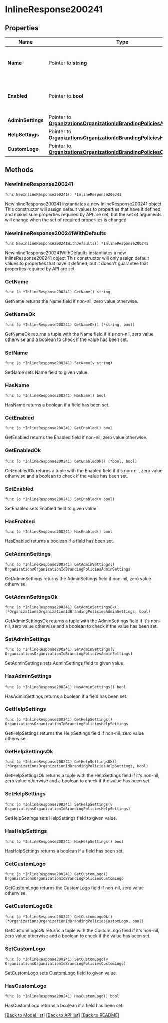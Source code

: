 # InlineResponse200241

## Properties

Name | Type | Description | Notes
------------ | ------------- | ------------- | -------------
**Name** | Pointer to **string** | Name of the Dashboard branding policy. | [optional] 
**Enabled** | Pointer to **bool** | Boolean indicating whether this policy is enabled. | [optional] 
**AdminSettings** | Pointer to [**OrganizationsOrganizationIdBrandingPoliciesAdminSettings**](OrganizationsOrganizationIdBrandingPoliciesAdminSettings.md) |  | [optional] 
**HelpSettings** | Pointer to [**OrganizationsOrganizationIdBrandingPoliciesHelpSettings**](OrganizationsOrganizationIdBrandingPoliciesHelpSettings.md) |  | [optional] 
**CustomLogo** | Pointer to [**OrganizationsOrganizationIdBrandingPoliciesCustomLogo**](OrganizationsOrganizationIdBrandingPoliciesCustomLogo.md) |  | [optional] 

## Methods

### NewInlineResponse200241

`func NewInlineResponse200241() *InlineResponse200241`

NewInlineResponse200241 instantiates a new InlineResponse200241 object
This constructor will assign default values to properties that have it defined,
and makes sure properties required by API are set, but the set of arguments
will change when the set of required properties is changed

### NewInlineResponse200241WithDefaults

`func NewInlineResponse200241WithDefaults() *InlineResponse200241`

NewInlineResponse200241WithDefaults instantiates a new InlineResponse200241 object
This constructor will only assign default values to properties that have it defined,
but it doesn't guarantee that properties required by API are set

### GetName

`func (o *InlineResponse200241) GetName() string`

GetName returns the Name field if non-nil, zero value otherwise.

### GetNameOk

`func (o *InlineResponse200241) GetNameOk() (*string, bool)`

GetNameOk returns a tuple with the Name field if it's non-nil, zero value otherwise
and a boolean to check if the value has been set.

### SetName

`func (o *InlineResponse200241) SetName(v string)`

SetName sets Name field to given value.

### HasName

`func (o *InlineResponse200241) HasName() bool`

HasName returns a boolean if a field has been set.

### GetEnabled

`func (o *InlineResponse200241) GetEnabled() bool`

GetEnabled returns the Enabled field if non-nil, zero value otherwise.

### GetEnabledOk

`func (o *InlineResponse200241) GetEnabledOk() (*bool, bool)`

GetEnabledOk returns a tuple with the Enabled field if it's non-nil, zero value otherwise
and a boolean to check if the value has been set.

### SetEnabled

`func (o *InlineResponse200241) SetEnabled(v bool)`

SetEnabled sets Enabled field to given value.

### HasEnabled

`func (o *InlineResponse200241) HasEnabled() bool`

HasEnabled returns a boolean if a field has been set.

### GetAdminSettings

`func (o *InlineResponse200241) GetAdminSettings() OrganizationsOrganizationIdBrandingPoliciesAdminSettings`

GetAdminSettings returns the AdminSettings field if non-nil, zero value otherwise.

### GetAdminSettingsOk

`func (o *InlineResponse200241) GetAdminSettingsOk() (*OrganizationsOrganizationIdBrandingPoliciesAdminSettings, bool)`

GetAdminSettingsOk returns a tuple with the AdminSettings field if it's non-nil, zero value otherwise
and a boolean to check if the value has been set.

### SetAdminSettings

`func (o *InlineResponse200241) SetAdminSettings(v OrganizationsOrganizationIdBrandingPoliciesAdminSettings)`

SetAdminSettings sets AdminSettings field to given value.

### HasAdminSettings

`func (o *InlineResponse200241) HasAdminSettings() bool`

HasAdminSettings returns a boolean if a field has been set.

### GetHelpSettings

`func (o *InlineResponse200241) GetHelpSettings() OrganizationsOrganizationIdBrandingPoliciesHelpSettings`

GetHelpSettings returns the HelpSettings field if non-nil, zero value otherwise.

### GetHelpSettingsOk

`func (o *InlineResponse200241) GetHelpSettingsOk() (*OrganizationsOrganizationIdBrandingPoliciesHelpSettings, bool)`

GetHelpSettingsOk returns a tuple with the HelpSettings field if it's non-nil, zero value otherwise
and a boolean to check if the value has been set.

### SetHelpSettings

`func (o *InlineResponse200241) SetHelpSettings(v OrganizationsOrganizationIdBrandingPoliciesHelpSettings)`

SetHelpSettings sets HelpSettings field to given value.

### HasHelpSettings

`func (o *InlineResponse200241) HasHelpSettings() bool`

HasHelpSettings returns a boolean if a field has been set.

### GetCustomLogo

`func (o *InlineResponse200241) GetCustomLogo() OrganizationsOrganizationIdBrandingPoliciesCustomLogo`

GetCustomLogo returns the CustomLogo field if non-nil, zero value otherwise.

### GetCustomLogoOk

`func (o *InlineResponse200241) GetCustomLogoOk() (*OrganizationsOrganizationIdBrandingPoliciesCustomLogo, bool)`

GetCustomLogoOk returns a tuple with the CustomLogo field if it's non-nil, zero value otherwise
and a boolean to check if the value has been set.

### SetCustomLogo

`func (o *InlineResponse200241) SetCustomLogo(v OrganizationsOrganizationIdBrandingPoliciesCustomLogo)`

SetCustomLogo sets CustomLogo field to given value.

### HasCustomLogo

`func (o *InlineResponse200241) HasCustomLogo() bool`

HasCustomLogo returns a boolean if a field has been set.


[[Back to Model list]](../README.md#documentation-for-models) [[Back to API list]](../README.md#documentation-for-api-endpoints) [[Back to README]](../README.md)



